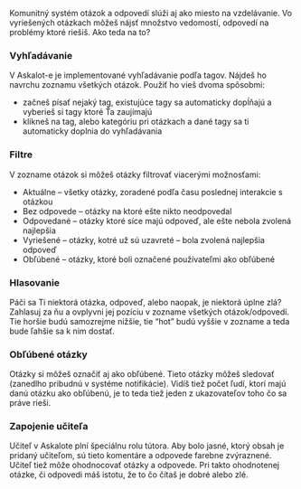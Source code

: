 Komunitný systém otázok a odpovedí slúži aj ako miesto na vzdelávanie. Vo vyriešených otázkach môžeš nájsť množstvo vedomostí, odpovedí na problémy ktoré riešiš. Ako teda na to?
### Vyhľadávanie
V Askalot-e je implementované vyhľadávanie podľa tagov. Nájdeš ho navrchu zoznamu všetkých otázok. Použiť ho vieš dvoma spôsobmi:

* začneš písať nejaký tag, existujúce tagy sa automaticky dopĺňajú a vyberieš si tagy ktoré Ťa zaujímajú
* klikneš na tag, alebo kategóriu pri otázkach a dané tagy sa ti automaticky doplnia do vyhľadávania

### Filtre
V zozname otázok si môžeš otázky filtrovať viacerými možnosťami:

* Aktuálne – všetky otázky, zoradené podľa času poslednej interakcie s otázkou
* Bez odpovede – otázky na ktoré ešte nikto neodpovedal
* Odpovedané – otázky ktoré síce majú odpoveď, ale ešte nebola zvolená najlepšia
* Vyriešené – otázky, kotré už sú uzavreté – bola zvolená najlepšia odpoveď
* Obľúbené – otázky, ktoré boli označené používateľmi ako obľúbené

### Hlasovanie
Páči sa Ti niektorá otázka, odpoveď, alebo naopak, je niektorá úplne zlá? Zahlasuj za ňu a ovplyvni jej pozíciu v zozname všetkých otázok/odpovedí. Tie horšie budú samozrejme nižšie, tie “hot” budú vyššie v zozname a teda bude ľahšie sa k nim dostať.
### Obľúbené otázky
Otázky si môžeš označiť aj ako obľúbené. Tieto otázky môžeš sledovať (zanedlho pribudnú v systéme notifikácie). Vidíš tiež počet ľudí, ktorí majú danú otázku ako obľúbenú, je to teda tiež jeden z ukazovateľov toho čo sa práve rieši.
### Zapojenie učiteľa
Učiteľ v Askalote plní špeciálnu rolu tútora. Aby bolo jasné, ktorý obsah je pridaný učiteľom, sú tieto komentáre a odpovede farebne zvýraznené.
Učiteľ tiež môže ohodnocovať otázky a odpovede. Pri takto ohodnotenej otázke, či odpovedi máš istotu, že to čo čítaš je dobré alebo zlé.
